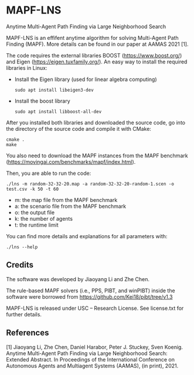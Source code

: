 # MAPF-LNS

Anytime Multi-Agent Path Finding via Large Neighborhood Search


MAPF-LNS is an effifent anytime algorithm for solving Multi-Agent Path Finding (MAPF). 
More details can be found in our paper at AAMAS 2021 [1].

The code requires the external libraries 
BOOST (https://www.boost.org/) and Eigen (https://eigen.tuxfamily.org/). 
An easy way to install the required libraries in Linux:
- Install the Eigen library (used for linear algebra computing)
    ```shell script
    sudo apt install libeigen3-dev
    ```
- Install the boost library 
    ```shell script
    sudo apt install libboost-all-dev
    ```
    
After you installed both libraries and downloaded the source code, 
go into the directory of the source code and compile it with CMake: 
```
cmake .
make
```

You also need to download the MAPF instances from the MAPF benchmark (https://movingai.com/benchmarks/mapf/index.html).

Then, you are able to run the code:
```
./lns -m random-32-32-20.map -a random-32-32-20-random-1.scen -o test.csv -k 50 -t 60
```

- m: the map file from the MAPF benchmark
- a: the scenario file from the MAPF benchmark
- o: the output file
- k: the number of agents
- t: the runtime limit

You can find more details and explanations for all parameters with:
```
./lns --help
```

## Credits

The software was developed by Jiaoyang Li and Zhe Chen.

The rule-based MAPF solvers (i.e., PPS, PIBT, and winPIBT) inside the software were borrowed from 
https://github.com/Kei18/pibt/tree/v1.3

MAPF-LNS is released under USC – Research License. See license.txt for further details.
 
## References
[1] Jiaoyang Li, Zhe Chen, Daniel Harabor, Peter J. Stuckey, Sven Koenig.
Anytime Multi-Agent Path Finding via Large Neighborhood Search: Extended Abstract.
In Proceedings of the International Conference on Autonomous Agents and Multiagent Systems (AAMAS), (in print), 2021.

 

 

